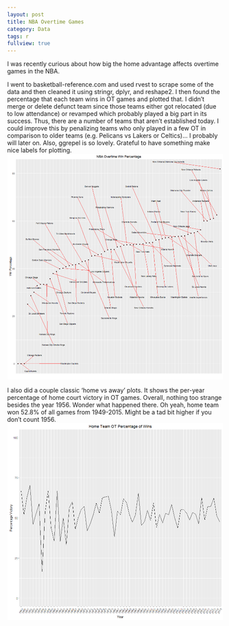 ```yaml
---
layout: post
title: NBA Overtime Games
category: Data
tags: r
fullview: true
---
```


I was recently curious about how big the home advantage affects overtime games in the NBA. 

I went to basketball-reference.com and used rvest to scrape some of the data and then cleaned it using stringr, dplyr, and reshape2. I then found the percentage that each 
team wins in OT games and plotted that. I didn’t merge or delete defunct team since those teams either got relocated (due to low 
attendance) or revamped which probably played a big part in its success. Thus, there are a number of teams that aren’t established 
today. I could improve this by penalizing teams who only played in a few OT in comparison to older teams (e.g. Pelicans vs Lakers or 
Celtics)… I probably will later on. Also, ggrepel is so lovely. Grateful to have something make nice labels for plotting.
![alt text](https://raw.githubusercontent.com/jarvmiller/jarvmillerr.github.io/master/images/nba.ot.team.png)

I also did a couple classic ‘home vs away’ plots. It shows the per-year percentage of home court victory in OT games. Overall, nothing too strange besides the year 1956. Wonder what
happened there. Oh yeah, home team won 52.8% of all games from 1949-2015. Might be a tad bit higher if you don’t count 1956. 
![alt text](https://raw.githubusercontent.com/jarvmiller/jarvmillerr.github.io/master/images/nba.ot.line.png)
